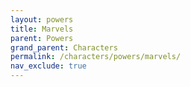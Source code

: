```yaml
---
layout: powers
title: Marvels
parent: Powers
grand_parent: Characters
permalink: /characters/powers/marvels/
nav_exclude: true
---
```


